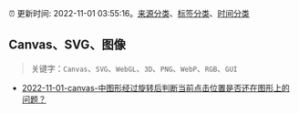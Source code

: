 :alarm_clock: 更新时间: 2022-11-01 03:55:16。[来源分类](../README.md)、[标签分类](../TAGS.md)、[时间分类](../TIMELINE.md)

## Canvas、SVG、图像


> 关键字：`Canvas`、`SVG`、`WebGL`、`3D`、`PNG`、`WebP`、`RGB`、`GUI`



- [2022-11-01-canvas-中图形经过旋转后判断当前点击位置是否还在图形上的问题？](https://www.v2ex.com/t/891711) 